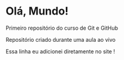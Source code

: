 # Olá, Mundo!
 Primeiro repositório do curso de Git e GitHub

 Repositório criado durante uma aula ao vivo
 
 Essa linha eu adicionei diretamente no site !
